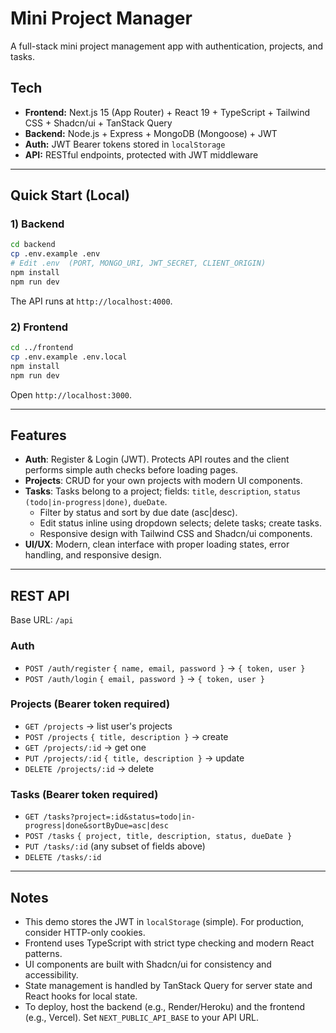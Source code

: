 # Mini Project Manager

A full-stack mini project management app with authentication, projects, and tasks.

## Tech

- **Frontend:** Next.js 15 (App Router) + React 19 + TypeScript + Tailwind CSS + Shadcn/ui + TanStack Query
- **Backend:** Node.js + Express + MongoDB (Mongoose) + JWT
- **Auth:** JWT Bearer tokens stored in `localStorage`
- **API:** RESTful endpoints, protected with JWT middleware

---

## Quick Start (Local)

### 1) Backend

```bash
cd backend
cp .env.example .env
# Edit .env  (PORT, MONGO_URI, JWT_SECRET, CLIENT_ORIGIN)
npm install
npm run dev
```

The API runs at `http://localhost:4000`.

### 2) Frontend

```bash
cd ../frontend
cp .env.example .env.local
npm install
npm run dev
```

Open `http://localhost:3000`.


---

## Features

- **Auth**: Register & Login (JWT). Protects API routes and the client performs simple auth checks before loading pages.
- **Projects**: CRUD for your own projects with modern UI components.
- **Tasks**: Tasks belong to a project; fields: `title`, `description`, `status (todo|in-progress|done)`, `dueDate`.
  - Filter by status and sort by due date (asc|desc).
  - Edit status inline using dropdown selects; delete tasks; create tasks.
  - Responsive design with Tailwind CSS and Shadcn/ui components.
- **UI/UX**: Modern, clean interface with proper loading states, error handling, and responsive design.

---

## REST API

Base URL: `/api`

### Auth

- `POST /auth/register` `{ name, email, password }` → `{ token, user }`
- `POST /auth/login` `{ email, password }` → `{ token, user }`

### Projects (Bearer token required)

- `GET /projects` → list user's projects
- `POST /projects` `{ title, description }` → create
- `GET /projects/:id` → get one
- `PUT /projects/:id` `{ title, description }` → update
- `DELETE /projects/:id` → delete

### Tasks (Bearer token required)

- `GET /tasks?project=:id&status=todo|in-progress|done&sortByDue=asc|desc`
- `POST /tasks` `{ project, title, description, status, dueDate }`
- `PUT /tasks/:id` (any subset of fields above)
- `DELETE /tasks/:id`

---

## Notes

- This demo stores the JWT in `localStorage` (simple). For production, consider HTTP-only cookies.
- Frontend uses TypeScript with strict type checking and modern React patterns.
- UI components are built with Shadcn/ui for consistency and accessibility.
- State management is handled by TanStack Query for server state and React hooks for local state.
- To deploy, host the backend (e.g., Render/Heroku) and the frontend (e.g., Vercel). Set `NEXT_PUBLIC_API_BASE` to your API URL.
